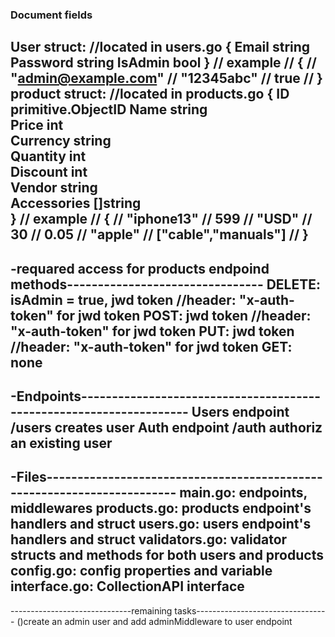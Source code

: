 ### Document fields


User struct: //located in users.go
{
	Email    string 
	Password string 
	IsAdmin  bool
}
// example 
// {
// "admin@example.com"
// "12345abc"
// true
// }
product struct: //located in products.go
{
	ID          primitive.ObjectID 
	Name        string             
	Price       int                
	Currency    string             
	Quantity    int                
	Discount    int                
	Vendor      string             
	Accessories []string           
}
// example 
// {
// "iphone13"
// 599
// "USD"
// 30
// 0.05
// "apple"
// ["cable","manuals"]
// }
------------------------------------------------------------------------------
-requared access for products endpoind methods--------------------------------
DELETE: isAdmin = true, jwd token //header: "x-auth-token" for jwd token
POST: jwd token //header: "x-auth-token" for jwd token
PUT: jwd token //header: "x-auth-token" for jwd token
GET: none
------------------------------------------------------------------------------
-Endpoints--------------------------------------------------------------------
Users endpoint /users creates user
Auth endpoint /auth authoriz an existing user
------------------------------------------------------------------------------
-Files------------------------------------------------------------------------
main.go: endpoints, middlewares
products.go: products endpoint's handlers and struct
users.go: users endpoint's handlers and struct
validators.go: validator structs and methods for both users and products
config.go: config properties and variable
interface.go: CollectionAPI interface
------------------------------------------------------------------------------
------------------------------remaining tasks---------------------------------
()create an admin user and add adminMiddleware to user endpoint
